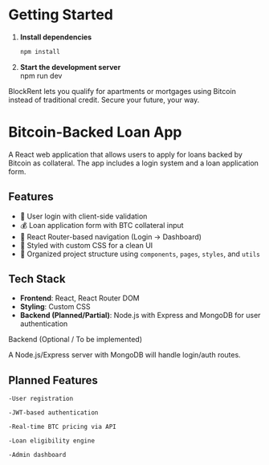 # Getting Started

1. **Install dependencies**
   ```bash
   npm install
   ```
2. **Start the development server**  
   npm run dev

BlockRent lets you qualify for apartments or mortgages using Bitcoin instead of traditional credit. Secure your future, your way.

# Bitcoin-Backed Loan App

A React web application that allows users to apply for loans backed by Bitcoin as collateral. The app includes a login system and a loan application form.

## Features

- 🔐 User login with client-side validation
- 💰 Loan application form with BTC collateral input
- 🧭 React Router-based navigation (Login → Dashboard)
- 🎨 Styled with custom CSS for a clean UI
- 📁 Organized project structure using `components`, `pages`, `styles`, and `utils`

## Tech Stack

- **Frontend**: React, React Router DOM
- **Styling**: Custom CSS
- **Backend (Planned/Partial)**: Node.js with Express and MongoDB for user authentication

Backend (Optional / To be implemented)

A Node.js/Express server with MongoDB will handle login/auth routes.

## Planned Features

    -User registration

    -JWT-based authentication

    -Real-time BTC pricing via API

    -Loan eligibility engine

    -Admin dashboard
